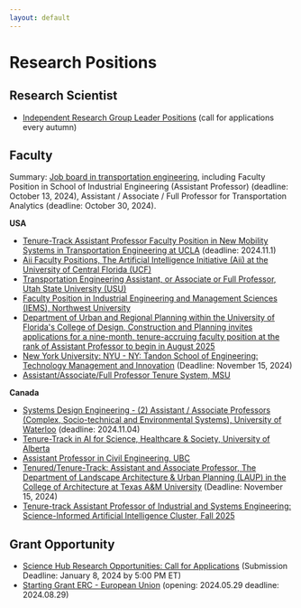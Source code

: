 ```yaml
---
layout: default
---
```


# Research Positions

## Research Scientist

- [Independent Research Group Leader Positions](https://www.kofo.mpg.de/863214/Faculty-Positions) (call for applications every autumn)

## Faculty

Summary: [Job board in transportation engineering](https://bridgingtransport.org/job-board/), including Faculty Position in School of Industrial Engineering (Assistant Professor) (deadline: October 13, 2024), Assistant / Associate / Full Professor for Transportation Analytics (deadline: October 30, 2024).

**USA**

- [Tenure-Track Assistant Professor Faculty Position in New Mobility Systems in Transportation Engineering at UCLA](https://recruit.apo.ucla.edu/JPF09559) (deadline: 2024.11.1)
- [Aii Faculty Positions, The Artificial Intelligence Initiative (Aii) at the University of Central Florida (UCF)](https://ai.ucf.edu/announcements/)
- [Transportation Engineering Assistant, or Associate or Full Professor, Utah State University (USU)](https://careers-usu.icims.com/jobs/8381/transportation-engineering-assistant%2c-or-associate-or-full-professor/job?iis=Social+Networks&iieid=pl1727708919615c4e66&mobile=false&width=690&height=500&bga=true&needsRedirect=false&jan1offset=-300&jun1offset=-240)
- [Faculty Position in Industrial Engineering and Management Sciences (IEMS), Northwest University](https://www.mccormick.northwestern.edu/industrial/career/)
- [Department of Urban and Regional Planning within the University of Florida's College of Design, Construction and Planning invites applications for a nine-month, tenure-accruing faculty position at the rank of Assistant Professor to begin in August 2025](https://www.higheredjobs.com/details.cfm?JobCode=178938098&utm_source=10_03_24&utm_medium=email&utm_campaign=JobAgentEmail)
- [New York University: NYU - NY: Tandon School of Engineering: Technology Management and Innovation](https://apply.interfolio.com/153620) (Deadline: November 15, 2024)
- [Assistant/Associate/Full Professor Tenure System, MSU](https://careers.msu.edu/en-us/job/520719/assistantassociatefull-professor-tenure-system)

**Canada**

- [Systems Design Engineering - (2) Assistant / Associate Professors (Complex, Socio-technical and Environmental Systems), University of Waterloo](https://universityaffairs.ca/search-job/?job_id=66252) (deadline: 2024.11.04)
- [Tenure-Track in AI for Science, Healthcare & Society, University of Alberta](https://www.amii.ca/your-career/interdisciplinary-research-careers/)
- [Assistant Professor in Civil Engineering, UBC](https://civil.ubc.ca/department/career-opportunities/)
- [Tenured/Tenure-Track: Assistant and Associate Professor, The Department of Landscape Architecture & Urban Planning (LAUP) in the College of Architecture at Texas A&M University](https://faculty.tamu.edu/JobDetail?JobId=154811) (Deadline: November 15, 2024)
- [Tenure-track Assistant Professor of Industrial and Systems Engineering: Science-Informed Artificial Intelligence Cluster, Fall 2025](https://apply.interfolio.com/153456)

## Grant Opportunity

- [Science Hub Research Opportunities: Call for Applications](https://sciencehub.mit.edu/call-for-applications/) (Submission Deadline: January 8, 2024 by 5:00 PM ET)
- [Starting Grant ERC - European Union](https://erc.europa.eu/apply-grant/starting-grant) (opening: 2024.05.29 deadline: 2024.08.29)


<br>
<br>